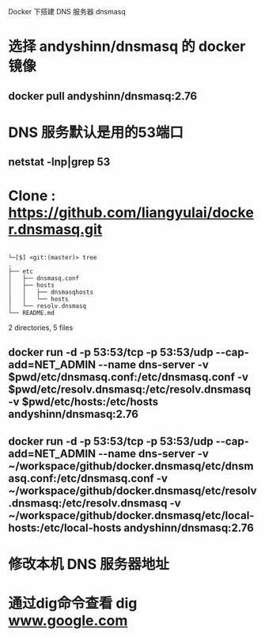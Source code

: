 Docker 下搭建 DNS 服务器 dnsmasq

# 选择 andyshinn/dnsmasq 的 docker 镜像

## docker pull andyshinn/dnsmasq:2.76

# DNS 服务默认是用的53端口

## netstat -lnp|grep 53

# Clone : https://github.com/liangyulai/docker.dnsmasq.git
```

└─[$] <git:(master)> tree
.
├── etc
│   ├── dnsmasq.conf
│   ├── hosts
│   │   ├── dnsmasqhosts
│   │   └── hosts
│   └── resolv.dnsmasq
└── README.md
```

2 directories, 5 files

## docker run -d -p 53:53/tcp -p 53:53/udp --cap-add=NET_ADMIN --name dns-server -v $pwd/etc/dnsmasq.conf:/etc/dnsmasq.conf -v $pwd/etc/resolv.dnsmasq:/etc/resolv.dnsmasq -v $pwd/etc/hosts:/etc/hosts andyshinn/dnsmasq:2.76
## docker run -d -p 53:53/tcp -p 53:53/udp --cap-add=NET_ADMIN --name dns-server -v ~/workspace/github/docker.dnsmasq/etc/dnsmasq.conf:/etc/dnsmasq.conf -v ~/workspace/github/docker.dnsmasq/etc/resolv.dnsmasq:/etc/resolv.dnsmasq -v ~/workspace/github/docker.dnsmasq/etc/local-hosts:/etc/local-hosts andyshinn/dnsmasq:2.76


# 修改本机 DNS 服务器地址


# 通过dig命令查看 dig www.google.com
